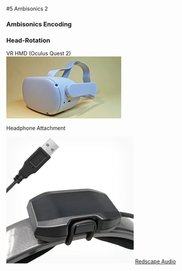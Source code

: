 #5 Ambisonics 2


### Ambisonics Encoding 


### Head-Rotation

VR HMD (Oculus Quest 2)  
![](K5/png/oculas.jpg)

Headphone Attachment

![](K5/png/headtracking.png)
[Redscape Audio](https://www.redscapeaudio.com/)

